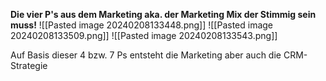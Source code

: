 **Die vier P's aus dem Marketing aka. der Marketing Mix der Stimmig sein muss!**
![[Pasted image 20240208133448.png]]
![[Pasted image 20240208133509.png]]
![[Pasted image 20240208133543.png]]

Auf Basis dieser 4 bzw. 7 Ps entsteht die Marketing aber auch die CRM-Strategie